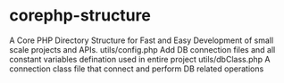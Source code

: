 # corephp-structure
A Core PHP Directory Structure for Fast and Easy Development of small scale projects and APIs.
utils/config.php
  Add DB connection files and all constant variables defination used in entire project
utils/dbClass.php
  A connection class file that connect and perform DB related operations


